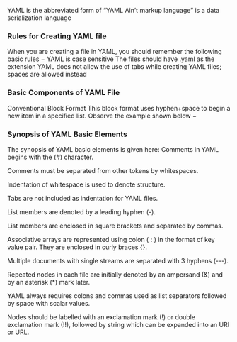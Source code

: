 YAML is the abbreviated form of “YAML Ain’t markup language” is a data serialization language

### Rules for Creating YAML file

When you are creating a file in YAML, you should remember the following basic rules −
YAML is case sensitive
The files should have .yaml as the extension
YAML does not allow the use of tabs while creating YAML files; spaces are allowed instead

### Basic Components of YAML File
Conventional Block Format
This block format uses hyphen+space to begin a new item in a specified list. Observe the example shown below −

### Synopsis of YAML Basic Elements
The synopsis of YAML basic elements is given here: Comments in YAML begins with the (#) character.

Comments must be separated from other tokens by whitespaces.

Indentation of whitespace is used to denote structure.

Tabs are not included as indentation for YAML files.

List members are denoted by a leading hyphen (-).

List members are enclosed in square brackets and separated by commas.

Associative arrays are represented using colon ( : ) in the format of key value pair. They are enclosed in curly braces {}.

Multiple documents with single streams are separated with 3 hyphens (---).

Repeated nodes in each file are initially denoted by an ampersand (&) and by an asterisk (*) mark later.

YAML always requires colons and commas used as list separators followed by space with scalar values.

Nodes should be labelled with an exclamation mark (!) or double exclamation mark (!!), followed by string which can be expanded into an URI or URL.
